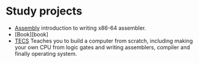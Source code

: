 # Study projects

* [Assembly](http://nickdesaulniers.github.io/blog/2014/04/18/lets-write-some-x86-64) introduction to writing x86-64 assembler.
* [Book][book]
* [TECS][tecs] Teaches you to build a computer from scratch, including making your own CPU from logic gates 
and writing assemblers, compiler and finally operating system.

[tecs]: http://www1.idc.ac.il/tecs/



